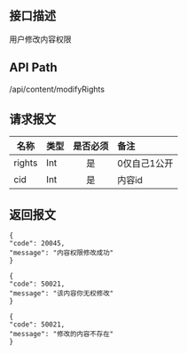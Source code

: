 ## 接口描述
用户修改内容权限
## API Path
/api/content/modifyRights
## 请求报文
|名称         |类型           |是否必须   |备注                                 |
|-------------|:--------------|:---------:|:------------------------------------|
|rights    |Int    |是    |0仅自己1公开    |
|cid    |Int    |是    |内容id    |
## 返回报文
    {
    "code": 20045,
    "message": "内容权限修改成功"
    }
    
    {
    "code": 50021,
    "message": "该内容你无权修改"
    }
    
    {
    "code": 50021,
    "message": "修改的内容不存在"
    }
    
